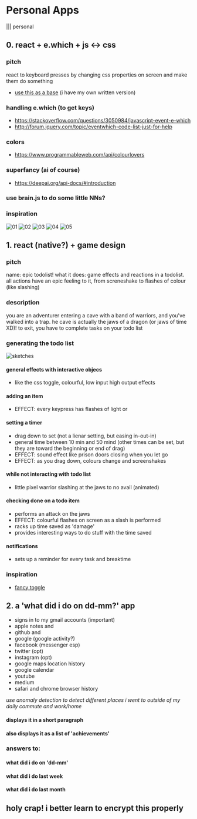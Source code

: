 # Personal Apps
||| personal

## 0. react + e.which + js <-> css
### pitch
react to keyboard presses by changing css properties on screen and make them do something

- [use this as a base](https://github.com/developit/preact-todomvc/blob/master/src/app/item.js) (i have my own written version)


### handling e.which (to get keys)
- https://stackoverflow.com/questions/3050984/javascript-event-e-which
- http://forum.jquery.com/topic/eventwhich-code-list-just-for-help

### colors
- https://www.programmableweb.com/api/colourlovers

### superfancy (ai of course)
- https://deepai.org/api-docs/#introduction

### use brain.js to do some little NNs?

### inspiration
![01](./images/01.png)
![02](./images/02.png)
![03](./images/03.png)
![04](./images/04.png)
![05](./images/05.png)


## 1. react (native?) + game design
### pitch
name: epic todolist!
what it does: game effects and reactions in a todolist. all actions have an epic feeling to it, from screneshake to flashes of colour (like slashing)

### description
you are an adventurer entering a cave with a band of warriors, and you've walked into a trap. he cave is actually the jaws of a dragon (or jaws of time XD)! to exit, you have to complete tasks on your todo list

### generating the todo list

![sketches](./images/epic-todolist-01.jpg)

#### general effects with interactive objecs
- like the css toggle, colourful, low input high output effects

#### adding an item
- EFFECT: every keypress has flashes of light or 

#### setting a timer
- drag down to set (not a lienar setting, but easing in-out-in)
- general time between 10 min and 50 mind (other times can be set, but they are toward the beginning or end of drag)
- EFFECT: sound effect like prison doors closing when you let go
- EFFECT: as you drag down, colours change and screenshakes

#### while not interacting with todo list
- little pixel warrior slashing at the jaws to no avail (animated)

#### checking done on a todo item
- performs an attack on the jaws
- EFFECT: colourful flashes on screen as a slash is performed
- racks up time saved as 'damage'
- provides interesting ways to do stuff with the time saved

#### notifications
- sets up a reminder for every task and breaktime

### inspiration
- [fancy toggle](https://codepen.io/panzerstadt/pen/YarQrp)

## 2. a 'what did i do on dd-mm?' app
- signs in to my gmail accounts (important)
- apple notes and 
- github and 
- google (google activity?)
- facebook (messenger esp)
- twitter (opt)
- instagram (opt)
- google maps location history
- google calendar
- youtube
- medium
- safari and chrome browser history

*use anomaly detection to detect different places i went to outside of my daily commute and work/home*

#### displays it in a short paragraph
#### also displays it as a list of 'achievements'

### answers to:
#### what did i do on 'dd-mm'
#### what did i do last week
#### what did i do last month


## holy crap! i better learn to encrypt this properly
